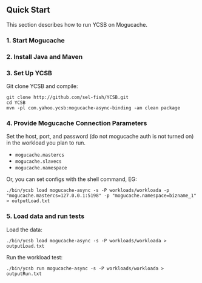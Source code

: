 <!--
Copyright (c) 2014 - 2015 YCSB contributors. All rights reserved.

Licensed under the Apache License, Version 2.0 (the "License"); you
may not use this file except in compliance with the License. You
may obtain a copy of the License at

http://www.apache.org/licenses/LICENSE-2.0

Unless required by applicable law or agreed to in writing, software
distributed under the License is distributed on an "AS IS" BASIS,
WITHOUT WARRANTIES OR CONDITIONS OF ANY KIND, either express or
implied. See the License for the specific language governing
permissions and limitations under the License. See accompanying
LICENSE file.
-->

## Quick Start

This section describes how to run YCSB on Mogucache. 

### 1. Start Mogucache

### 2. Install Java and Maven

### 3. Set Up YCSB

Git clone YCSB and compile:

    git clone http://github.com/sel-fish/YCSB.git
    cd YCSB
    mvn -pl com.yahoo.ycsb:mogucache-async-binding -am clean package

### 4. Provide Mogucache Connection Parameters
    
Set the host, port, and password (do not mogucache auth is not turned on) in the 
workload you plan to run.

- `mogucache.mastercs`
- `mogucache.slavecs`
- `mogucache.namespace`

Or, you can set configs with the shell command, EG:

    ./bin/ycsb load mogucache-async -s -P workloads/workloada -p "mogucache.mastercs=127.0.0.1:5198" -p "mogucache.namespace=bizname_1" > outputLoad.txt

### 5. Load data and run tests

Load the data:

    ./bin/ycsb load mogucache-async -s -P workloads/workloada > outputLoad.txt

Run the workload test:

    ./bin/ycsb run mogucache-async -s -P workloads/workloada > outputRun.txt

